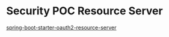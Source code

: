 # Security POC Resource Server

[spring-boot-starter-oauth2-resource-server](https://docs.spring.io/spring-security/reference/servlet/oauth2/resource-server/index.html)